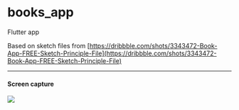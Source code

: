 # books_app
Flutter app

Based on sketch files from [https://dribbble.com/shots/3343472-Book-App-FREE-Sketch-Principle-File](https://dribbble.com/shots/3343472-Book-App-FREE-Sketch-Principle-File)

-----------------------

#### Screen capture

![](./images/books_app.gif)
